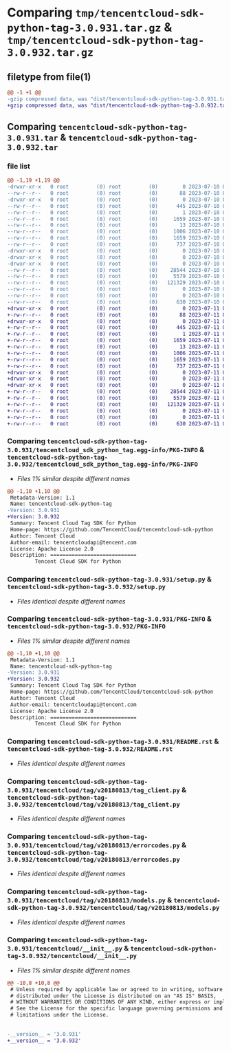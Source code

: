 # Comparing `tmp/tencentcloud-sdk-python-tag-3.0.931.tar.gz` & `tmp/tencentcloud-sdk-python-tag-3.0.932.tar.gz`

## filetype from file(1)

```diff
@@ -1 +1 @@
-gzip compressed data, was "dist/tencentcloud-sdk-python-tag-3.0.931.tar", last modified: Mon Jul 10 00:52:06 2023, max compression
+gzip compressed data, was "dist/tencentcloud-sdk-python-tag-3.0.932.tar", last modified: Tue Jul 11 00:59:27 2023, max compression
```

## Comparing `tencentcloud-sdk-python-tag-3.0.931.tar` & `tencentcloud-sdk-python-tag-3.0.932.tar`

### file list

```diff
@@ -1,19 +1,19 @@
-drwxr-xr-x   0 root         (0) root         (0)        0 2023-07-10 00:52:06.000000 tencentcloud-sdk-python-tag-3.0.931/
--rw-r--r--   0 root         (0) root         (0)       88 2023-07-10 00:52:06.000000 tencentcloud-sdk-python-tag-3.0.931/setup.cfg
-drwxr-xr-x   0 root         (0) root         (0)        0 2023-07-10 00:52:06.000000 tencentcloud-sdk-python-tag-3.0.931/tencentcloud_sdk_python_tag.egg-info/
--rw-r--r--   0 root         (0) root         (0)      445 2023-07-10 00:52:06.000000 tencentcloud-sdk-python-tag-3.0.931/tencentcloud_sdk_python_tag.egg-info/SOURCES.txt
--rw-r--r--   0 root         (0) root         (0)        1 2023-07-10 00:52:06.000000 tencentcloud-sdk-python-tag-3.0.931/tencentcloud_sdk_python_tag.egg-info/dependency_links.txt
--rw-r--r--   0 root         (0) root         (0)     1659 2023-07-10 00:52:06.000000 tencentcloud-sdk-python-tag-3.0.931/tencentcloud_sdk_python_tag.egg-info/PKG-INFO
--rw-r--r--   0 root         (0) root         (0)       13 2023-07-10 00:52:06.000000 tencentcloud-sdk-python-tag-3.0.931/tencentcloud_sdk_python_tag.egg-info/top_level.txt
--rw-r--r--   0 root         (0) root         (0)     1006 2023-07-10 00:52:06.000000 tencentcloud-sdk-python-tag-3.0.931/setup.py
--rw-r--r--   0 root         (0) root         (0)     1659 2023-07-10 00:52:06.000000 tencentcloud-sdk-python-tag-3.0.931/PKG-INFO
--rw-r--r--   0 root         (0) root         (0)      737 2023-07-10 00:52:06.000000 tencentcloud-sdk-python-tag-3.0.931/README.rst
-drwxr-xr-x   0 root         (0) root         (0)        0 2023-07-10 00:52:06.000000 tencentcloud-sdk-python-tag-3.0.931/tencentcloud/
-drwxr-xr-x   0 root         (0) root         (0)        0 2023-07-10 00:52:06.000000 tencentcloud-sdk-python-tag-3.0.931/tencentcloud/tag/
-drwxr-xr-x   0 root         (0) root         (0)        0 2023-07-10 00:52:06.000000 tencentcloud-sdk-python-tag-3.0.931/tencentcloud/tag/v20180813/
--rw-r--r--   0 root         (0) root         (0)    28544 2023-07-10 00:52:06.000000 tencentcloud-sdk-python-tag-3.0.931/tencentcloud/tag/v20180813/tag_client.py
--rw-r--r--   0 root         (0) root         (0)     5579 2023-07-10 00:52:06.000000 tencentcloud-sdk-python-tag-3.0.931/tencentcloud/tag/v20180813/errorcodes.py
--rw-r--r--   0 root         (0) root         (0)   121329 2023-07-10 00:52:06.000000 tencentcloud-sdk-python-tag-3.0.931/tencentcloud/tag/v20180813/models.py
--rw-r--r--   0 root         (0) root         (0)        0 2023-07-10 00:52:06.000000 tencentcloud-sdk-python-tag-3.0.931/tencentcloud/tag/v20180813/__init__.py
--rw-r--r--   0 root         (0) root         (0)        0 2023-07-10 00:52:06.000000 tencentcloud-sdk-python-tag-3.0.931/tencentcloud/tag/__init__.py
--rw-r--r--   0 root         (0) root         (0)      630 2023-07-10 00:52:06.000000 tencentcloud-sdk-python-tag-3.0.931/tencentcloud/__init__.py
+drwxr-xr-x   0 root         (0) root         (0)        0 2023-07-11 00:59:27.000000 tencentcloud-sdk-python-tag-3.0.932/
+-rw-r--r--   0 root         (0) root         (0)       88 2023-07-11 00:59:27.000000 tencentcloud-sdk-python-tag-3.0.932/setup.cfg
+drwxr-xr-x   0 root         (0) root         (0)        0 2023-07-11 00:59:27.000000 tencentcloud-sdk-python-tag-3.0.932/tencentcloud_sdk_python_tag.egg-info/
+-rw-r--r--   0 root         (0) root         (0)      445 2023-07-11 00:59:27.000000 tencentcloud-sdk-python-tag-3.0.932/tencentcloud_sdk_python_tag.egg-info/SOURCES.txt
+-rw-r--r--   0 root         (0) root         (0)        1 2023-07-11 00:59:27.000000 tencentcloud-sdk-python-tag-3.0.932/tencentcloud_sdk_python_tag.egg-info/dependency_links.txt
+-rw-r--r--   0 root         (0) root         (0)     1659 2023-07-11 00:59:27.000000 tencentcloud-sdk-python-tag-3.0.932/tencentcloud_sdk_python_tag.egg-info/PKG-INFO
+-rw-r--r--   0 root         (0) root         (0)       13 2023-07-11 00:59:27.000000 tencentcloud-sdk-python-tag-3.0.932/tencentcloud_sdk_python_tag.egg-info/top_level.txt
+-rw-r--r--   0 root         (0) root         (0)     1006 2023-07-11 00:59:27.000000 tencentcloud-sdk-python-tag-3.0.932/setup.py
+-rw-r--r--   0 root         (0) root         (0)     1659 2023-07-11 00:59:27.000000 tencentcloud-sdk-python-tag-3.0.932/PKG-INFO
+-rw-r--r--   0 root         (0) root         (0)      737 2023-07-11 00:59:27.000000 tencentcloud-sdk-python-tag-3.0.932/README.rst
+drwxr-xr-x   0 root         (0) root         (0)        0 2023-07-11 00:59:27.000000 tencentcloud-sdk-python-tag-3.0.932/tencentcloud/
+drwxr-xr-x   0 root         (0) root         (0)        0 2023-07-11 00:59:27.000000 tencentcloud-sdk-python-tag-3.0.932/tencentcloud/tag/
+drwxr-xr-x   0 root         (0) root         (0)        0 2023-07-11 00:59:27.000000 tencentcloud-sdk-python-tag-3.0.932/tencentcloud/tag/v20180813/
+-rw-r--r--   0 root         (0) root         (0)    28544 2023-07-11 00:59:27.000000 tencentcloud-sdk-python-tag-3.0.932/tencentcloud/tag/v20180813/tag_client.py
+-rw-r--r--   0 root         (0) root         (0)     5579 2023-07-11 00:59:27.000000 tencentcloud-sdk-python-tag-3.0.932/tencentcloud/tag/v20180813/errorcodes.py
+-rw-r--r--   0 root         (0) root         (0)   121329 2023-07-11 00:59:27.000000 tencentcloud-sdk-python-tag-3.0.932/tencentcloud/tag/v20180813/models.py
+-rw-r--r--   0 root         (0) root         (0)        0 2023-07-11 00:59:27.000000 tencentcloud-sdk-python-tag-3.0.932/tencentcloud/tag/v20180813/__init__.py
+-rw-r--r--   0 root         (0) root         (0)        0 2023-07-11 00:59:27.000000 tencentcloud-sdk-python-tag-3.0.932/tencentcloud/tag/__init__.py
+-rw-r--r--   0 root         (0) root         (0)      630 2023-07-11 00:59:27.000000 tencentcloud-sdk-python-tag-3.0.932/tencentcloud/__init__.py
```

### Comparing `tencentcloud-sdk-python-tag-3.0.931/tencentcloud_sdk_python_tag.egg-info/PKG-INFO` & `tencentcloud-sdk-python-tag-3.0.932/tencentcloud_sdk_python_tag.egg-info/PKG-INFO`

 * *Files 1% similar despite different names*

```diff
@@ -1,10 +1,10 @@
 Metadata-Version: 1.1
 Name: tencentcloud-sdk-python-tag
-Version: 3.0.931
+Version: 3.0.932
 Summary: Tencent Cloud Tag SDK for Python
 Home-page: https://github.com/TencentCloud/tencentcloud-sdk-python
 Author: Tencent Cloud
 Author-email: tencentcloudapi@tencent.com
 License: Apache License 2.0
 Description: ============================
         Tencent Cloud SDK for Python
```

### Comparing `tencentcloud-sdk-python-tag-3.0.931/setup.py` & `tencentcloud-sdk-python-tag-3.0.932/setup.py`

 * *Files identical despite different names*

### Comparing `tencentcloud-sdk-python-tag-3.0.931/PKG-INFO` & `tencentcloud-sdk-python-tag-3.0.932/PKG-INFO`

 * *Files 1% similar despite different names*

```diff
@@ -1,10 +1,10 @@
 Metadata-Version: 1.1
 Name: tencentcloud-sdk-python-tag
-Version: 3.0.931
+Version: 3.0.932
 Summary: Tencent Cloud Tag SDK for Python
 Home-page: https://github.com/TencentCloud/tencentcloud-sdk-python
 Author: Tencent Cloud
 Author-email: tencentcloudapi@tencent.com
 License: Apache License 2.0
 Description: ============================
         Tencent Cloud SDK for Python
```

### Comparing `tencentcloud-sdk-python-tag-3.0.931/README.rst` & `tencentcloud-sdk-python-tag-3.0.932/README.rst`

 * *Files identical despite different names*

### Comparing `tencentcloud-sdk-python-tag-3.0.931/tencentcloud/tag/v20180813/tag_client.py` & `tencentcloud-sdk-python-tag-3.0.932/tencentcloud/tag/v20180813/tag_client.py`

 * *Files identical despite different names*

### Comparing `tencentcloud-sdk-python-tag-3.0.931/tencentcloud/tag/v20180813/errorcodes.py` & `tencentcloud-sdk-python-tag-3.0.932/tencentcloud/tag/v20180813/errorcodes.py`

 * *Files identical despite different names*

### Comparing `tencentcloud-sdk-python-tag-3.0.931/tencentcloud/tag/v20180813/models.py` & `tencentcloud-sdk-python-tag-3.0.932/tencentcloud/tag/v20180813/models.py`

 * *Files identical despite different names*

### Comparing `tencentcloud-sdk-python-tag-3.0.931/tencentcloud/__init__.py` & `tencentcloud-sdk-python-tag-3.0.932/tencentcloud/__init__.py`

 * *Files 1% similar despite different names*

```diff
@@ -10,8 +10,8 @@
 # Unless required by applicable law or agreed to in writing, software
 # distributed under the License is distributed on an "AS IS" BASIS,
 # WITHOUT WARRANTIES OR CONDITIONS OF ANY KIND, either express or implied.
 # See the License for the specific language governing permissions and
 # limitations under the License.
 
 
-__version__ = '3.0.931'
+__version__ = '3.0.932'
```


